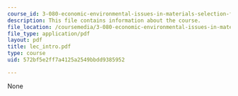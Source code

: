 ```yaml
---
course_id: 3-080-economic-environmental-issues-in-materials-selection-fall-2005
description: This file contains information about the course.
file_location: /coursemedia/3-080-economic-environmental-issues-in-materials-selection-fall-2005/572bf5e2ff7a4125a2549bbdd9385952_lec_intro.pdf
file_type: application/pdf
layout: pdf
title: lec_intro.pdf
type: course
uid: 572bf5e2ff7a4125a2549bbdd9385952

---
```

None